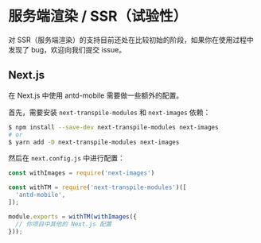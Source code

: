 # 服务端渲染 / SSR（试验性）

对 SSR（服务端渲染）的支持目前还处在比较初始的阶段，如果你在使用过程中发现了 bug，欢迎向我们提交 issue。

## Next.js

在 Next.js 中使用 antd-mobile 需要做一些额外的配置。

首先，需要安装 `next-transpile-modules` 和 `next-images` 依赖：

```bash
$ npm install --save-dev next-transpile-modules next-images
# or
$ yarn add -D next-transpile-modules next-images
```

然后在 `next.config.js` 中进行配置：

```js
const withImages = require('next-images')

const withTM = require('next-transpile-modules')([
  'antd-mobile',
]);

module.exports = withTM(withImages({
  // 你项目中其他的 Next.js 配置
}));
```
